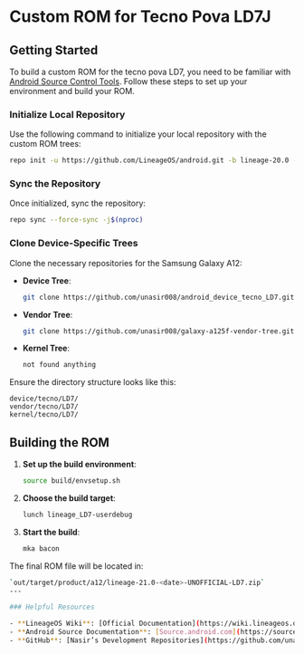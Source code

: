 
# Custom ROM for Tecno Pova LD7J

## Getting Started

To build a custom ROM for the tecno pova LD7, you need to be familiar with [Android Source Control Tools](https://source.android.com/setup/develop). Follow these steps to set up your environment and build your ROM.

### Initialize Local Repository

Use the following command to initialize your local repository with the custom ROM trees:

```bash
repo init -u https://github.com/LineageOS/android.git -b lineage-20.0 --git-lfs
```

### Sync the Repository

Once initialized, sync the repository:

```bash
repo sync --force-sync -j$(nproc)
```

### Clone Device-Specific Trees

Clone the necessary repositories for the Samsung Galaxy A12:

- **Device Tree**:  
   ```bash
   git clone https://github.com/unasir008/android_device_tecno_LD7.git device/tecno/LD7
   ```

- **Vendor Tree**:  
   ```bash
   git clone https://github.com/unasir008/galaxy-a125f-vendor-tree.git vendor/tecno/LD7
   ```

- **Kernel Tree**:  
   ```bash
   not found anything
   ```

Ensure the directory structure looks like this:
```
device/tecno/LD7/
vendor/tecno/LD7/
kernel/tecno/LD7/
```

## Building the ROM

1. **Set up the build environment**:  
   ```bash
   source build/envsetup.sh
   ```

2. **Choose the build target**:  
   ```bash
   lunch lineage_LD7-userdebug
   ```

3. **Start the build**:  
   ```bash
   mka bacon
   ```

The final ROM file will be located in:  
```bash
`out/target/product/a12/lineage-21.0-<date>-UNOFFICIAL-LD7.zip`
---

### Helpful Resources

- **LineageOS Wiki**: [Official Documentation](https://wiki.lineageos.org/)
- **Android Source Documentation**: [Source.android.com](https://source.android.com/setup/start)
- **GitHub**: [Nasir’s Development Repositories](https://github.com/unasir008)
